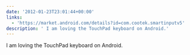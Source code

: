 ```yaml
---
date: '2012-01-23T23:01:44+00:00'
links:
  - 'https://market.android.com/details?id=com.cootek.smartinputv5'
description: ' I am loving the TouchPad keyboard on Android.'
---
```

 I am loving the TouchPad keyboard on Android.
